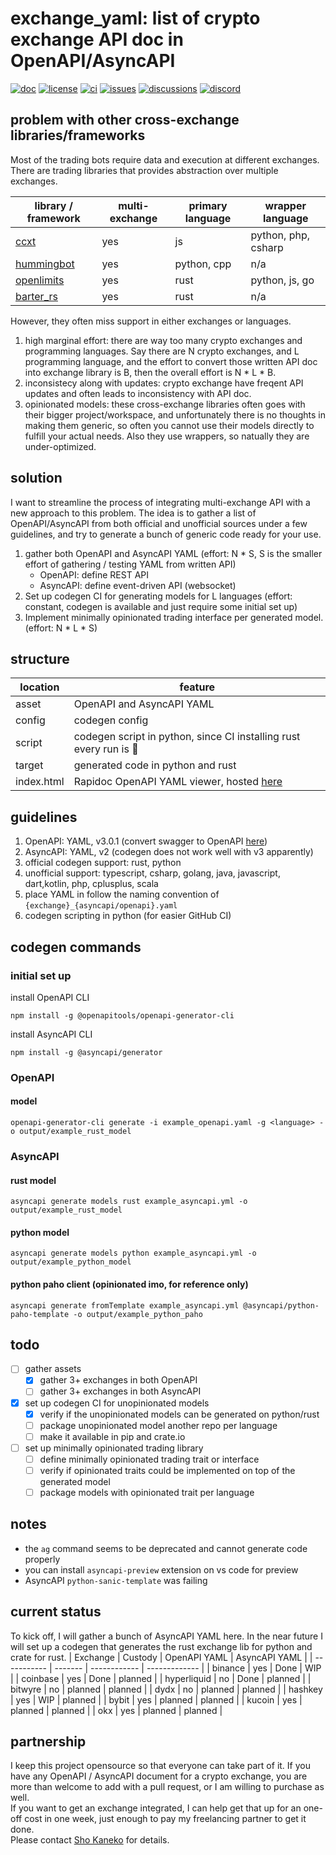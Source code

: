 # exchange_yaml: list of crypto exchange API doc in OpenAPI/AsyncAPI
[![doc](https://img.shields.io/badge/doc-rapidoc-blue)](https://repoch.co/exchange_yaml)
[![license](https://img.shields.io/github/license/kanekoshoyu/kucoin_arbitrage)](https://github.com/kanekoshoyu/kucoin_arbitrage/blob/master/LICENSE)
[![ci](https://img.shields.io/github/actions/workflow/status/kanekoshoyu/kucoin_arbitrage/rust.yml)](https://github.com/kanekoshoyu/kucoin_arbitrage/actions)
[![issues](https://img.shields.io/github/issues/kanekoshoyu/kucoin_arbitrage)](https://github.com/kanekoshoyu/kucoin_arbitrage/issues)
[![discussions](https://img.shields.io/github/discussions/kanekoshoyu/kucoin_arbitrage)](https://github.com/kanekoshoyu/kucoin_arbitrage/discussions)
[![discord](https://img.shields.io/discord/1153997271294283827)](https://discord.gg/q3j5MYdwnm)  

## problem with other cross-exchange libraries/frameworks
Most of the trading bots require data and execution at different exchanges. There are trading libraries that provides abstraction over multiple exchanges.

| library / framework                                    | multi-exchange | primary language | wrapper language    |
| ------------------------------------------------------ | -------------- | ---------------- | ------------------- |
| [ccxt](https://github.com/ccxt/ccxt)                   | yes            | js               | python, php, csharp |
| [hummingbot](https://github.com/hummingbot/hummingbot) | yes            | python, cpp      | n/a                 |
| [openlimits](https://github.com/nash-io/openlimits)    | yes            | rust             | python, js, go      |
| [barter_rs](https://github.com/barter-rs/barter-rs)    | yes            | rust             | n/a                 |

However, they often miss support in either exchanges or languages.
1. high marginal effort: there are way too many crypto exchanges and programming languages.  Say there are N crypto exchanges, and L programming language, and the effort to convert those written API doc into exchange library is B, then the overall effort is N * L * B.
2. inconsistecy along with updates: crypto exchange have freqent API updates and often leads to inconsistency with API doc.
3. opinionated models: these cross-exchange libraries often goes with their bigger project/workspace, and unfortunately there is no thoughts in making them generic, so often you cannot use their models directly to fulfill your actual needs. Also they use wrappers, so natually they are under-optimized.

## solution
I want to streamline the process of integrating multi-exchange API with a new approach to this problem. The idea is to gather a list of OpenAPI/AsyncAPI from both official and unofficial sources under a few guidelines, and try to generate a bunch of generic code ready for your use.
1. gather both OpenAPI and AsyncAPI YAML
(effort: N * S, S is the smaller effort of gathering / testing YAML from written API)
   - OpenAPI: define REST API
   - AsyncAPI: define event-driven API (websocket)
1. Set up codegen CI for generating models for L languages
(effort: constant, codegen is available and just require some initial set up)
1. Implement minimally opinionated trading interface per generated model.
(effort: N * L * S)

## structure
| location   | feature                                                                         |
| ---------- | ------------------------------------------------------------------------------- |
| asset      | OpenAPI and AsyncAPI YAML                                                       |
| config     | codegen config                                                                  |
| script     | codegen script in python, since CI installing rust every run is :shit:          |
| target     | generated code in python and rust                                               |
| index.html | Rapidoc OpenAPI YAML viewer, hosted [here](https://www.repoch.co/exchange_yaml) |

## guidelines
1. OpenAPI: YAML, v3.0.1 (convert swagger to OpenAPI [here](https://editor.swagger.io/))
2. AsyncAPI: YAML, v2 (codegen does not work well with v3 apparently)
3. official codegen support: rust, python
4. unofficial support: typescript, csharp, golang, java, javascript, dart,kotlin, php, cplusplus, scala
5. place YAML in follow the naming convention of `{exchange}_{asyncapi/openapi}.yaml`
6. codegen scripting in python (for easier GitHub CI)

## codegen commands
### initial set up
install OpenAPI CLI
```
npm install -g @openapitools/openapi-generator-cli
```
install AsyncAPI CLI
```
npm install -g @asyncapi/generator
```
### OpenAPI
#### model
```
openapi-generator-cli generate -i example_openapi.yaml -g <language> -o output/example_rust_model
```


### AsyncAPI
#### rust model
```
asyncapi generate models rust example_asyncapi.yml -o output/example_rust_model
```
#### python model
```
asyncapi generate models python example_asyncapi.yml -o output/example_python_model
```
#### python paho client (opinionated imo, for reference only)
```
asyncapi generate fromTemplate example_asyncapi.yml @asyncapi/python-paho-template -o output/example_python_paho
```

## todo
- [ ] gather assets
  - [x] gather 3+ exchanges in both OpenAPI
  - [ ] gather 3+ exchanges in both AsyncAPI
- [x] set up codegen CI for unopinionated models
  - [x] verify if the unopinionated models can be generated on python/rust
  - [ ] package unopinionated model another repo per language
  - [ ] make it available in pip and crate.io
- [ ] set up minimally opinionated trading library
  - [ ] define minimally opinionated trading trait or interface
  - [ ] verify if opinionated traits could be implemented on top of the generated model
  - [ ] package models with opinionated trait per language

## notes
- the `ag` command seems to be deprecated and cannot generate code properly
- you can install `asyncapi-preview` extension on vs code for preview
- AsyncAPI `python-sanic-template` was failing

## current status
To kick off, I will gather a bunch of AsyncAPI YAML here. In the near future I will set up a codegen that generates the rust exchange lib for python and crate for rust.
| Exchange    | Custody | OpenAPI YAML | AsyncAPI YAML |
| ----------- | ------- | ------------ | ------------- |
| binance     | yes     | Done         | WIP           |
| coinbase    | yes     | Done         | planned       |
| hyperliquid | no      | Done         | planned       |
| bitwyre     | no      | planned      | planned       |
| dydx        | no      | planned      | planned       |
| hashkey     | yes     | WIP          | planned       |
| bybit       | yes     | planned      | planned       |
| kucoin      | yes     | planned      | planned       |
| okx         | yes     | planned      | planned       |

## partnership
I keep this project opensource so that everyone can take part of it. If you have any OpenAPI / AsyncAPI document for a crypto exchange, you are more than welcome to add with a pull request, or I am willing to purchase as well.  
If you want to get an exchange integrated, I can help get that up for an one-off cost in one week, just enough to pay my freelancing partner to get it done.  
Please contact [Sho Kaneko](https://github.com/kanekoshoyu) for details.
